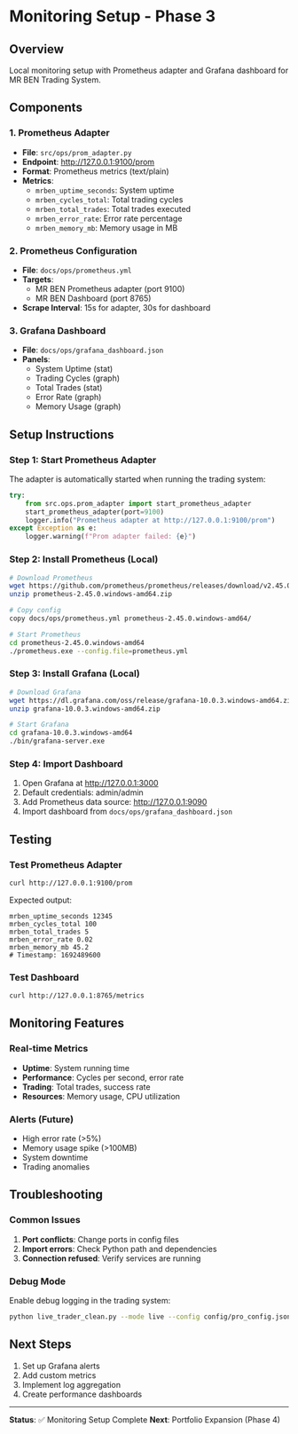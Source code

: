 # Monitoring Setup - Phase 3

## Overview
Local monitoring setup with Prometheus adapter and Grafana dashboard for MR BEN Trading System.

## Components

### 1. Prometheus Adapter
- **File**: `src/ops/prom_adapter.py`
- **Endpoint**: http://127.0.0.1:9100/prom
- **Format**: Prometheus metrics (text/plain)
- **Metrics**:
  - `mrben_uptime_seconds`: System uptime
  - `mrben_cycles_total`: Total trading cycles
  - `mrben_total_trades`: Total trades executed
  - `mrben_error_rate`: Error rate percentage
  - `mrben_memory_mb`: Memory usage in MB

### 2. Prometheus Configuration
- **File**: `docs/ops/prometheus.yml`
- **Targets**:
  - MR BEN Prometheus adapter (port 9100)
  - MR BEN Dashboard (port 8765)
- **Scrape Interval**: 15s for adapter, 30s for dashboard

### 3. Grafana Dashboard
- **File**: `docs/ops/grafana_dashboard.json`
- **Panels**:
  - System Uptime (stat)
  - Trading Cycles (graph)
  - Total Trades (stat)
  - Error Rate (graph)
  - Memory Usage (graph)

## Setup Instructions

### Step 1: Start Prometheus Adapter
The adapter is automatically started when running the trading system:
```python
try:
    from src.ops.prom_adapter import start_prometheus_adapter
    start_prometheus_adapter(port=9100)
    logger.info("Prometheus adapter at http://127.0.0.1:9100/prom")
except Exception as e:
    logger.warning(f"Prom adapter failed: {e}")
```

### Step 2: Install Prometheus (Local)
```bash
# Download Prometheus
wget https://github.com/prometheus/prometheus/releases/download/v2.45.0/prometheus-2.45.0.windows-amd64.zip
unzip prometheus-2.45.0.windows-amd64.zip

# Copy config
copy docs/ops/prometheus.yml prometheus-2.45.0.windows-amd64/

# Start Prometheus
cd prometheus-2.45.0.windows-amd64
./prometheus.exe --config.file=prometheus.yml
```

### Step 3: Install Grafana (Local)
```bash
# Download Grafana
wget https://dl.grafana.com/oss/release/grafana-10.0.3.windows-amd64.zip
unzip grafana-10.0.3.windows-amd64.zip

# Start Grafana
cd grafana-10.0.3.windows-amd64
./bin/grafana-server.exe
```

### Step 4: Import Dashboard
1. Open Grafana at http://127.0.0.1:3000
2. Default credentials: admin/admin
3. Add Prometheus data source: http://127.0.0.1:9090
4. Import dashboard from `docs/ops/grafana_dashboard.json`

## Testing

### Test Prometheus Adapter
```bash
curl http://127.0.0.1:9100/prom
```

Expected output:
```
mrben_uptime_seconds 12345
mrben_cycles_total 100
mrben_total_trades 5
mrben_error_rate 0.02
mrben_memory_mb 45.2
# Timestamp: 1692489600
```

### Test Dashboard
```bash
curl http://127.0.0.1:8765/metrics
```

## Monitoring Features

### Real-time Metrics
- **Uptime**: System running time
- **Performance**: Cycles per second, error rate
- **Trading**: Total trades, success rate
- **Resources**: Memory usage, CPU utilization

### Alerts (Future)
- High error rate (>5%)
- Memory usage spike (>100MB)
- System downtime
- Trading anomalies

## Troubleshooting

### Common Issues
1. **Port conflicts**: Change ports in config files
2. **Import errors**: Check Python path and dependencies
3. **Connection refused**: Verify services are running

### Debug Mode
Enable debug logging in the trading system:
```bash
python live_trader_clean.py --mode live --config config/pro_config.json --log-level DEBUG
```

## Next Steps
1. Set up Grafana alerts
2. Add custom metrics
3. Implement log aggregation
4. Create performance dashboards

---
**Status**: ✅ Monitoring Setup Complete
**Next**: Portfolio Expansion (Phase 4)

